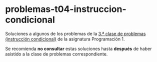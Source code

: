 # problemas-t04-instruccion-condicional
 Soluciones a algunos de los problemas de la [3.ª clase de problemas (instrucción condicional)](https://miguel-latre.github.io/transparencias/Problemas-3b-Composicion-iterativa.pdf) de la asignatura Programación 1.
 
 Se recomienda **no consultar** estas soluciones hasta **después** de haber asistido a la clase de problemas correspondiente.
